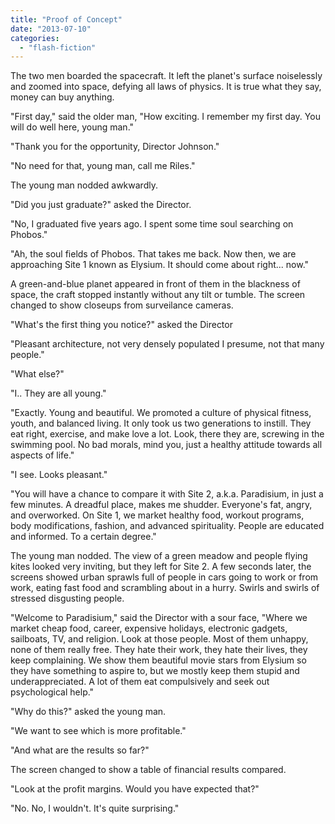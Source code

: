 ```yaml
---
title: "Proof of Concept"
date: "2013-07-10"
categories: 
  - "flash-fiction"
---
```


The two men boarded the spacecraft. It left the planet's surface noiselessly and zoomed into space, defying all laws of physics. It is true what they say, money can buy anything.

"First day," said the older man, "How exciting. I remember my first day. You will do well here, young man."

"Thank you for the opportunity, Director Johnson."

"No need for that, young man, call me Riles."

The young man nodded awkwardly.

"Did you just graduate?" asked the Director.

"No, I graduated five years ago. I spent some time soul searching on Phobos."

"Ah, the soul fields of Phobos. That takes me back. Now then, we are approaching Site 1 known as Elysium. It should come about right... now."

A green-and-blue planet appeared in front of them in the blackness of space, the craft stopped instantly without any tilt or tumble. The screen changed to show closeups from surveilance cameras.

"What's the first thing you notice?" asked the Director

"Pleasant architecture, not very densely populated I presume, not that many people."

"What else?"

"I.. They are all young."

"Exactly. Young and beautiful. We promoted a culture of physical fitness, youth, and balanced living. It only took us two generations to instill. They eat right, exercise, and make love a lot. Look, there they are, screwing in the swimming pool. No bad morals, mind you, just a healthy attitude towards all aspects of life."

"I see. Looks pleasant."

"You will have a chance to compare it with Site 2, a.k.a. Paradisium, in just a few minutes. A dreadful place, makes me shudder. Everyone's fat, angry, and overworked. On Site 1, we market healthy food, workout programs, body modifications, fashion, and advanced spirituality. People are educated and informed. To a certain degree."

The young man nodded. The view of a green meadow and people flying kites looked very inviting, but they left for Site 2. A few seconds later, the screens showed urban sprawls full of people in cars going to work or from work, eating fast food and scrambling about in a hurry. Swirls and swirls of stressed disgusting people.

"Welcome to Paradisium," said the Director with a sour face, "Where we market cheap food, career, expensive holidays, electronic gadgets, sailboats, TV, and religion. Look at those people. Most of them unhappy, none of them really free. They hate their work, they hate their lives, they keep complaining. We show them beautiful movie stars from Elysium so they have something to aspire to, but we mostly keep them stupid and underappreciated. A lot of them eat compulsively and seek out psychological help."

"Why do this?" asked the young man.

"We want to see which is more profitable."

"And what are the results so far?"

The screen changed to show a table of financial results compared.

"Look at the profit margins. Would you have expected that?"

"No. No, I wouldn't. It's quite surprising."
